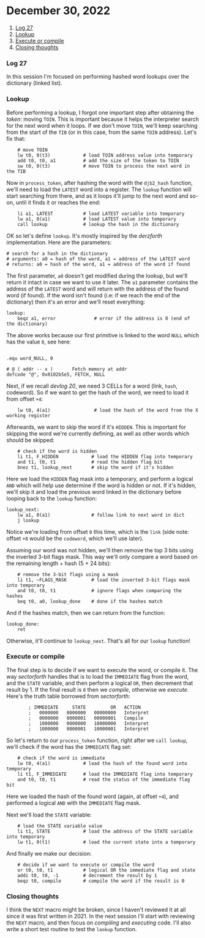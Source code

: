 # December 30, 2022

1. [Log 27](#log-27)
2. [Lookup](#lookup)
3. [Execute or compile](#execute-or-compile)
4. [Closing thoughts](#closing-thoughts)

### Log 27

In this session I'm focused on performing hashed word lookups over the dictionary (linked list).

### Lookup

Before performing a lookup, I forgot one important step after obtaining the _token_: moving `TOIN`. This is important because it helps the interpreter search for the next word when it loops. If we don't move `TOIN`, we'll keep searching from the start of the `TIB` (or in this case, from the same `TOIN` address). Let's fix that:

```
    # move TOIN
    lw t0, 0(t3)            # load TOIN address value into temporary
    add t0, t0, a1          # add the size of the token to TOIN
    sw t0, 0(t3)            # move TOIN to process the next word in the TIB
```

Now in `process_token`, after hashing the word with the `djb2_hash` function, we'll need to load the `LATEST` word into a register. The `lookup` function will start searching from there, and as it loops it'll jump to the next word and so-on, until it finds it or reaches the end:

```
    li a1, LATEST           # load LATEST variable into temporary
    lw a1, 0(a1)            # load LATEST value into temporary
    call lookup             # lookup the hash in the dictionary
```

OK so let's define `lookup`. It's mostly inspired by the _derzforth_ implementation. Here are the parameters:

```
# search for a hash in the dictionary
# arguments: a0 = hash of the word, a1 = address of the LATEST word
# returns: a0 = hash of the word, a1 = address of the word if found
```

The first parameter, `a0` doesn't get modified during the lookup, but we'll return it intact in case we want to use it later. The `a1` parameter contains the address of the `LATEST` word and will return with the address of the found word (if found). If the word isn't found (i.e: if we reach the end of the dictionary) then it's an error and we'll reset everything:

```
lookup:
    beqz a1, error              # error if the address is 0 (end of the dictionary)
```

The above works because our first primitive is linked to the word `NULL` which has the value `0`, see here:

```

.equ word_NULL, 0

# @ ( addr -- x )       Fetch memory at addr
defcode "@", 0x0102b5e5, FETCH, NULL
```

Next, if we recall _devlog 20_, we need 3 CELLs for a word (link, `hash`, codeword). So if we want to get the hash of the word, we need to load it from offset `+4`:

```
    lw t0, 4(a1)                # load the hash of the word from the X working register
```

Afterwards, we want to skip the word if it's `HIDDEN`. This is important for skipping the word we're currently defining, as well as other words which should be skipped:

```
    # check if the word is hidden
    li t1, F_HIDDEN            # load the HIDDEN flag into temporary
    and t1, t0, t1             # read the hidden flag bit
    bnez t1, lookup_next       # skip the word if it's hidden
```

Here we load the `HIDDEN` flag mask into a temporary, and perform a logical `AND` which will help use determine if the word is hidden or not. If it's hidden, we'll skip it and load the previous word linked in the dictionary before looping back to the `lookup` function:

```
lookup_next:
    lw a1, 0(a1)               # follow link to next word in dict
    j lookup
```

Notice we're loading from offset `0` this time, which is the `link` (side note: offset `+8` would be the `codeword`, which we'll use later).

Assuming our word was not hidden, we'll then remove the top 3 bits using the inverted 3-bit flags mask. This way we'll only compare a word based on the remaining length + hash (5 + 24 bits):

```
    # remove the 3-bit flags using a mask
    li t1, ~FLAGS_MASK         # load the inverted 3-bit flags mask into temporary
    and t0, t0, t1             # ignore flags when comparing the hashes
    beq t0, a0, lookup_done    # done if the hashes match
```

And if the hashes match, then we can return from the function:

```
lookup_done:
    ret
```

Otherwise, it'll continue to `lookup_next`. That's all for our `lookup` function!

### Execute or compile

The final step is to decide if we want to execute the word, or compile it. The way _sectorforth_ handles that is to load the `IMMEDIATE` flag from the word, and the `STATE` variable, and then perform a logical `OR`, then decrement that result by 1. If the final result is `0` then we _compile_, otherwise we _execute_. Here's the truth table borrowed from _sectorforth_:

```
        ; IMMEDIATE     STATE         OR   ACTION
        ;   0000000   0000000   00000000   Interpret
        ;   0000000   0000001   00000001   Compile
        ;   1000000   0000000   10000000   Interpret
        ;   1000000   0000001   10000001   Interpret
```

So let's return to our `process_token` function, right after we `call lookup`, we'll check if the word has the `IMMEDIATE` flag set:

```
    # check if the word is immediate
    lw t0, 4(a1)            # load the hash of the found word into temporary
    li t1, F_IMMEDIATE      # load the IMMEDIATE flag into temporary
    and t0, t0, t1          # read the status of the immediate flag bit
```

Here we loaded the hash of the found word (again, at offset `+4`), and performed a logical `AND` with the `IMMEDIATE` flag mask.

Next we'll load the `STATE` variable:

```
    # load the STATE variable value
    li t1, STATE            # load the address of the STATE variable into temporary
    lw t1, 0(t1)            # load the current state into a temporary
```

And finally we make our decision:

```
    # decide if we want to execute or compile the word
    or t0, t0, t1           # logical OR the immediate flag and state
    addi t0, t0, -1         # decrement the result by 1
    beqz t0, compile        # compile the word if the result is 0
```

### Closing thoughts

I think the `NEXT` macro might be broken, since I haven't reviewed it at all since it was first written in 2021. In the next session I'll start with reviewing the `NEXT` macro, and then focus on _compiling_ and _executing_ code. I'll also write a short test routine to test the `lookup` function.
